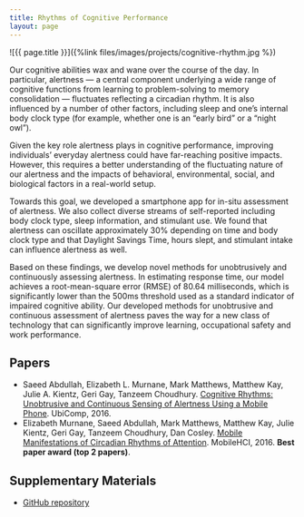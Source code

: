 ```yaml
---
title: Rhythms of Cognitive Performance
layout: page
---
```


<div class="row">
<div class="col-md-12">
<div class="col-xs-offset-1 col-md-10" markdown="1">
![{{ page.title }}]({%link files/images/projects/cognitive-rhythm.jpg %})
</div>
</div>
</div>

Our cognitive abilities wax and wane over the course of the day. In particular, alertness — a central component underlying a wide range of cognitive functions from learning to problem-solving to memory consolidation — fluctuates reflecting a circadian rhythm. It is also influenced by a number of other factors, including sleep and one’s internal body clock type (for example, whether one is an “early bird” or a “night owl”).

Given the key role alertness plays in cognitive performance, improving individuals’ everyday alertness could have far-reaching positive impacts. However, this requires a better understanding of the fluctuating nature of our alertness and the impacts of behavioral, environmental, social, and biological factors in a real-world setup.

Towards this goal, we developed a smartphone app for in-situ assessment of alertness. We also collect diverse streams of self-reported including body clock type, sleep information, and stimulant use. We found that alertness can oscillate approximately 30% depending on time and body clock type and that Daylight Savings Time, hours slept, and stimulant intake can influence alertness as well.

Based on these findings, we develop novel methods for unobtrusively and continuously assessing alertness. In estimating response time, our model achieves a root-mean-square error (RMSE) of 80.64 milliseconds, which is significantly lower than the 500ms threshold used as a standard indicator of impaired cognitive ability. Our developed methods for unobtrusive
and continuous assessment of alertness paves the way for a new class of technology that can significantly improve learning, occupational safety and work performance.

## Papers ##

* Saeed Abdullah, Elizabeth L. Murnane, Mark Matthews, Matthew Kay, Julie A.
Kientz, Geri Gay, Tanzeem Choudhury.
[Cognitive Rhythms: Unobtrusive and Continuous Sensing of Alertness Using a Mobile Phone](http://dx.doi.org/10.1145/2971648.2971712). UbiComp, 2016.
* <i class="fa fa-trophy" aria-hidden="true"></i> Elizabeth Murnane, Saeed Abdullah, Mark Matthews, Matthew Kay, Julie Kientz, Geri Gay, Tanzeem Choudhury, Dan Cosley. <a href="https://dl.acm.org/citation.cfm?id=2935383">Mobile Manifestations of Circadian Rhythms of Attention</a>. MobileHCI, 2016. **Best paper award (top 2 papers)**.

## Supplementary Materials ##
* [GitHub repository](https://github.com/saeed-abdullah/alertness-ubicomp-2016)

